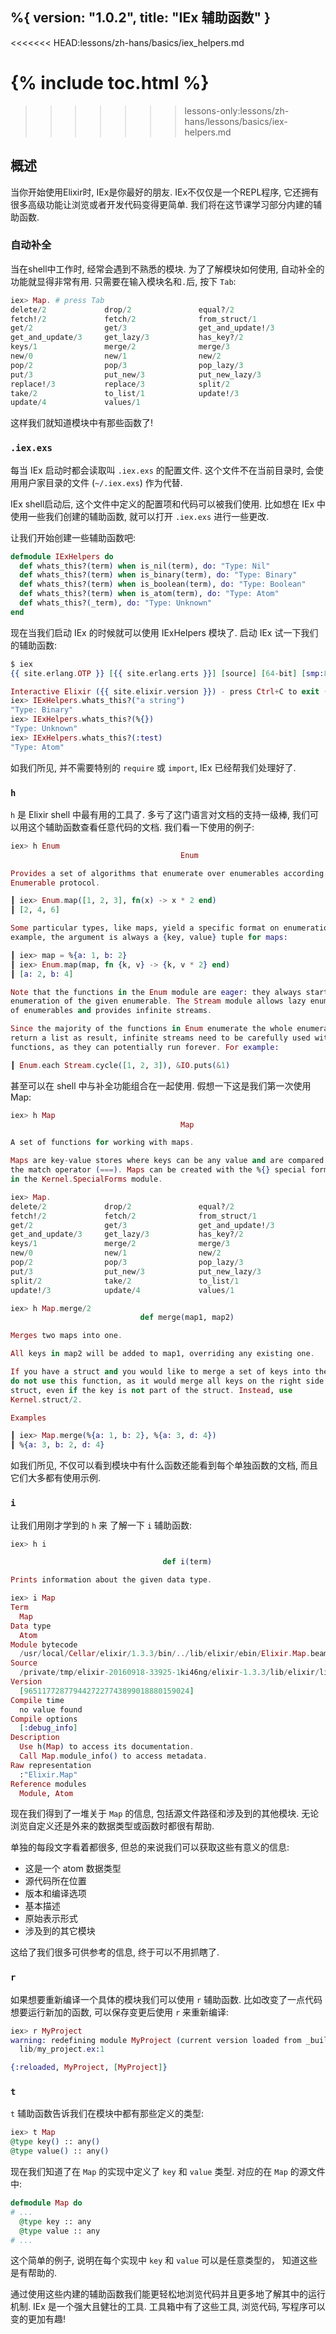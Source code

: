 %{
  version: "1.0.2",
  title: "IEx 辅助函数"
}
---
<<<<<<< HEAD:lessons/zh-hans/basics/iex_helpers.md

{% include toc.html %}
=======
>>>>>>> lessons-only:lessons/zh-hans/lessons/basics/iex-helpers.md

## 概述

当你开始使用Elixir时, IEx是你最好的朋友.
IEx不仅仅是一个REPL程序, 它还拥有很多高级功能让浏览或者开发代码变得更简单.
我们将在这节课学习部分内建的辅助函数.

### 自动补全

当在shell中工作时, 经常会遇到不熟悉的模块.
为了了解模块如何使用, 自动补全的功能就显得非常有用.
只需要在输入模块名和`.`后, 按下 `Tab`:

```elixir
iex> Map. # press Tab
delete/2             drop/2               equal?/2
fetch!/2             fetch/2              from_struct/1
get/2                get/3                get_and_update!/3
get_and_update/3     get_lazy/3           has_key?/2
keys/1               merge/2              merge/3
new/0                new/1                new/2
pop/2                pop/3                pop_lazy/3
put/3                put_new/3            put_new_lazy/3
replace!/3           replace/3            split/2
take/2               to_list/1            update!/3
update/4             values/1
```

这样我们就知道模块中有那些函数了!

### `.iex.exs`

每当 IEx 启动时都会读取叫 `.iex.exs` 的配置文件. 这个文件不在当前目录时, 会使用用户家目录的文件 (`~/.iex.exs`) 作为代替.

IEx shell启动后, 这个文件中定义的配置项和代码可以被我们使用. 比如想在 IEx 中使用一些我们创建的辅助函数, 就可以打开 `.iex.exs` 进行一些更改.

让我们开始创建一些辅助函数吧:

```elixir
defmodule IExHelpers do
  def whats_this?(term) when is_nil(term), do: "Type: Nil"
  def whats_this?(term) when is_binary(term), do: "Type: Binary"
  def whats_this?(term) when is_boolean(term), do: "Type: Boolean"
  def whats_this?(term) when is_atom(term), do: "Type: Atom"
  def whats_this?(_term), do: "Type: Unknown"
end
```
现在当我们启动 IEx 的时候就可以使用 IExHelpers 模块了. 启动 IEx 试一下我们的辅助函数:

```elixir
$ iex
{{ site.erlang.OTP }} [{{ site.erlang.erts }}] [source] [64-bit] [smp:8:8] [async-threads:10] [hipe] [kernel-poll:false] [dtrace]

Interactive Elixir ({{ site.elixir.version }}) - press Ctrl+C to exit (type h() ENTER for help)
iex> IExHelpers.whats_this?("a string")
"Type: Binary"
iex> IExHelpers.whats_this?(%{})
"Type: Unknown"
iex> IExHelpers.whats_this?(:test)
"Type: Atom"
```

如我们所见, 并不需要特别的 `require` 或 `import`, IEx 已经帮我们处理好了.

### `h`

`h` 是 Elixir shell 中最有用的工具了.
多亏了这门语言对文档的支持一级棒, 我们可以用这个辅助函数查看任意代码的文档.
我们看一下使用的例子:

```elixir
iex> h Enum
                                      Enum

Provides a set of algorithms that enumerate over enumerables according to the
Enumerable protocol.

┃ iex> Enum.map([1, 2, 3], fn(x) -> x * 2 end)
┃ [2, 4, 6]

Some particular types, like maps, yield a specific format on enumeration. For
example, the argument is always a {key, value} tuple for maps:

┃ iex> map = %{a: 1, b: 2}
┃ iex> Enum.map(map, fn {k, v} -> {k, v * 2} end)
┃ [a: 2, b: 4]

Note that the functions in the Enum module are eager: they always start the
enumeration of the given enumerable. The Stream module allows lazy enumeration
of enumerables and provides infinite streams.

Since the majority of the functions in Enum enumerate the whole enumerable and
return a list as result, infinite streams need to be carefully used with such
functions, as they can potentially run forever. For example:

┃ Enum.each Stream.cycle([1, 2, 3]), &IO.puts(&1)
```

甚至可以在 shell 中与补全功能组合在一起使用.
假想一下这是我们第一次使用 Map:

```elixir
iex> h Map
                                      Map

A set of functions for working with maps.

Maps are key-value stores where keys can be any value and are compared using
the match operator (===). Maps can be created with the %{} special form defined
in the Kernel.SpecialForms module.

iex> Map.
delete/2             drop/2               equal?/2
fetch!/2             fetch/2              from_struct/1
get/2                get/3                get_and_update!/3
get_and_update/3     get_lazy/3           has_key?/2
keys/1               merge/2              merge/3
new/0                new/1                new/2
pop/2                pop/3                pop_lazy/3
put/3                put_new/3            put_new_lazy/3
split/2              take/2               to_list/1
update!/3            update/4             values/1

iex> h Map.merge/2
                             def merge(map1, map2)

Merges two maps into one.

All keys in map2 will be added to map1, overriding any existing one.

If you have a struct and you would like to merge a set of keys into the struct,
do not use this function, as it would merge all keys on the right side into the
struct, even if the key is not part of the struct. Instead, use
Kernel.struct/2.

Examples

┃ iex> Map.merge(%{a: 1, b: 2}, %{a: 3, d: 4})
┃ %{a: 3, b: 2, d: 4}
```

如我们所见, 不仅可以看到模块中有什么函数还能看到每个单独函数的文档, 而且它们大多都有使用示例.

### `i`

让我们用刚才学到的 `h` 来 了解一下 `i` 辅助函数:

```elixir
iex> h i

                                  def i(term)

Prints information about the given data type.

iex> i Map
Term
  Map
Data type
  Atom
Module bytecode
  /usr/local/Cellar/elixir/1.3.3/bin/../lib/elixir/ebin/Elixir.Map.beam
Source
  /private/tmp/elixir-20160918-33925-1ki46ng/elixir-1.3.3/lib/elixir/lib/map.ex
Version
  [9651177287794427227743899018880159024]
Compile time
  no value found
Compile options
  [:debug_info]
Description
  Use h(Map) to access its documentation.
  Call Map.module_info() to access metadata.
Raw representation
  :"Elixir.Map"
Reference modules
  Module, Atom
```

现在我们得到了一堆关于 `Map` 的信息, 包括源文件路径和涉及到的其他模块. 无论浏览自定义还是外来的数据类型或函数时都很有帮助.

单独的每段文字看着都很多, 但总的来说我们可以获取这些有意义的信息:

- 这是一个 atom 数据类型
- 源代码所在位置
- 版本和编译选项
- 基本描述
- 原始表示形式
- 涉及到的其它模块

这给了我们很多可供参考的信息, 终于可以不用抓瞎了.

### `r`

如果想要重新编译一个具体的模块我们可以使用 `r` 辅助函数. 比如改变了一点代码想要运行新加的函数, 可以保存变更后使用 `r` 来重新编译:

```elixir
iex> r MyProject
warning: redefining module MyProject (current version loaded from _build/dev/lib/my_project/ebin/Elixir.MyProject.beam)
  lib/my_project.ex:1

{:reloaded, MyProject, [MyProject]}
```

### `t`

`t` 辅助函数告诉我们在模块中都有那些定义的类型:

```elixir
iex> t Map
@type key() :: any()
@type value() :: any()
```

现在我们知道了在 `Map` 的实现中定义了 `key` 和 `value` 类型.
对应的在 `Map` 的源文件中:

```elixir
defmodule Map do
# ...
  @type key :: any
  @type value :: any
# ...
```

这个简单的例子, 说明在每个实现中 `key` 和 `value` 可以是任意类型的， 知道这些是有帮助的.

通过使用这些内建的辅助函数我们能更轻松地浏览代码并且更多地了解其中的运行机制. IEx 是一个强大且健壮的工具. 工具箱中有了这些工具, 浏览代码, 写程序可以变的更加有趣!
